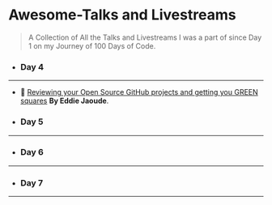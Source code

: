 # Awesome-Talks and Livestreams

> A Collection of All the Talks and Livestreams I was a part of since Day 1 on my Journey of 100 Days of Code.

<!-- - ### Day 1

---

- ### Day 2

---

- ### Day 3

--- -->

- ### Day 4

---

- 🚩 [Reviewing your Open Source GitHub projects and getting you GREEN squares](https://www.youtube.com/watch?v=djpH43hsOJI) **By Eddie Jaoude**.

- ### Day 5

---

- ### Day 6

---

- ### Day 7

---
